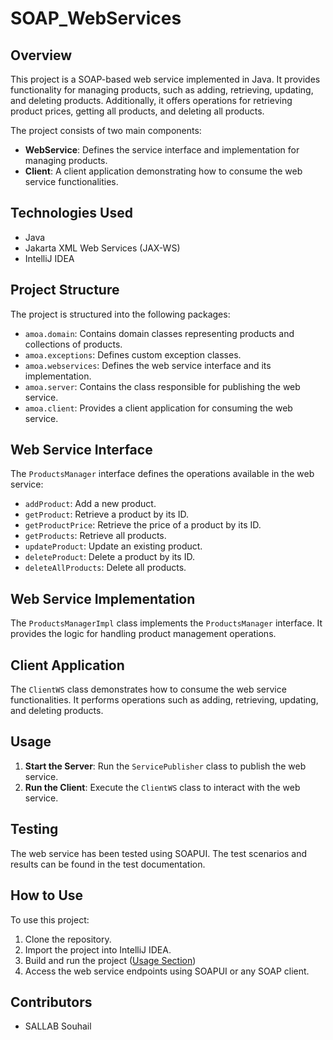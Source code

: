 # SOAP_WebServices

## Overview

This project is a SOAP-based web service implemented in Java. It provides functionality for managing products, such as adding, retrieving, updating, and deleting products. Additionally, it offers operations for retrieving product prices, getting all products, and deleting all products. 

The project consists of two main components:
- **WebService**: Defines the service interface and implementation for managing products.
- **Client**: A client application demonstrating how to consume the web service functionalities.

## Technologies Used

- Java
- Jakarta XML Web Services (JAX-WS)
- IntelliJ IDEA

## Project Structure

The project is structured into the following packages:

- `amoa.domain`: Contains domain classes representing products and collections of products.
- `amoa.exceptions`: Defines custom exception classes.
- `amoa.webservices`: Defines the web service interface and its implementation.
- `amoa.server`: Contains the class responsible for publishing the web service.
- `amoa.client`: Provides a client application for consuming the web service.

## Web Service Interface

The `ProductsManager` interface defines the operations available in the web service:

- `addProduct`: Add a new product.
- `getProduct`: Retrieve a product by its ID.
- `getProductPrice`: Retrieve the price of a product by its ID.
- `getProducts`: Retrieve all products.
- `updateProduct`: Update an existing product.
- `deleteProduct`: Delete a product by its ID.
- `deleteAllProducts`: Delete all products.

## Web Service Implementation

The `ProductsManagerImpl` class implements the `ProductsManager` interface. It provides the logic for handling product management operations.

## Client Application

The `ClientWS` class demonstrates how to consume the web service functionalities. It performs operations such as adding, retrieving, updating, and deleting products.

## Usage

1. **Start the Server**: Run the `ServicePublisher` class to publish the web service.
2. **Run the Client**: Execute the `ClientWS` class to interact with the web service.

## Testing

The web service has been tested using SOAPUI. The test scenarios and results can be found in the test documentation.

## How to Use

To use this project:

1. Clone the repository.
2. Import the project into IntelliJ IDEA.
3. Build and run the project ([Usage Section](#usage))
4. Access the web service endpoints using SOAPUI or any SOAP client.

## Contributors

- SALLAB Souhail
